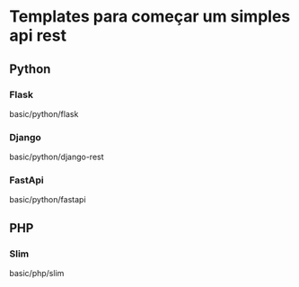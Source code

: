 # Templates para começar um simples api rest

## Python
### Flask
basic/python/flask

### Django
basic/python/django-rest

### FastApi
basic/python/fastapi


## PHP
### Slim
basic/php/slim